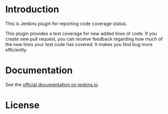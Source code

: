 # Introduction 

This is Jenkins plugin for reporting code coverage status.

This plugin provides a test coverage for new added lines of code. If you create new pull request, you can receive feedback regarding how much of the new lines your test code has covered. It makes you find bug more efficiently.

# Documentation

See the [official documentation on jenkins.io](https://jenkins.io/doc/book/pipeline/).

# License

